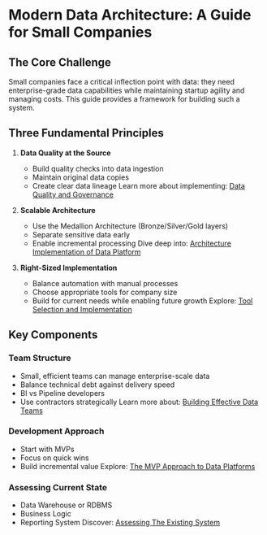 # Modern Data Architecture: A Guide for Small Companies

## The Core Challenge
Small companies face a critical inflection point with data: they need enterprise-grade data capabilities while maintaining startup agility and managing costs. This guide provides a framework for building such a system.

## Three Fundamental Principles
1. **Data Quality at the Source**
   - Build quality checks into data ingestion
   - Maintain original data copies
   - Create clear data lineage
   Learn more about implementing: [Data Quality and Governance](posts/DataQualityAndGovernance.md)

2. **Scalable Architecture**
   - Use the Medallion Architecture (Bronze/Silver/Gold layers)
   - Separate sensitive data early
   - Enable incremental processing
   Dive deep into: [Architecture Implementation of Data Platform](posts/TBD.md)

3. **Right-Sized Implementation**
   - Balance automation with manual processes
   - Choose appropriate tools for company size
   - Build for current needs while enabling future growth
   Explore: [Tool Selection and Implementation](posts/TBD.md)

## Key Components

### Team Structure
- Small, efficient teams can manage enterprise-scale data
- Balance technical debt against delivery speed
- BI vs Pipeline developers
- Use contractors strategically
Learn more about: [Building Effective Data Teams](posts/TBD.md)

### Development Approach
- Start with MVPs
- Focus on quick wins
- Build incremental value
Explore: [The MVP Approach to Data Platforms](posts/TBD.md)

### Assessing Current State
- Data Warehouse or RDBMS
- Business Logic
- Reporting System
Discover: [Assessing The Existing System](posts/TBD.md)

